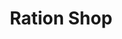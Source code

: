 ---
title: "Ration Shop"
url: /trivandrum/ration-shop-avanakuzhi-kamukinkodu-kodangavila-road/
shop: Lebensmittel
---